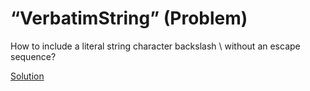 # “VerbatimString” (Problem)

How to include a literal string character backslash \ without an escape sequence?

[Solution](./VerbatimString-A.md)